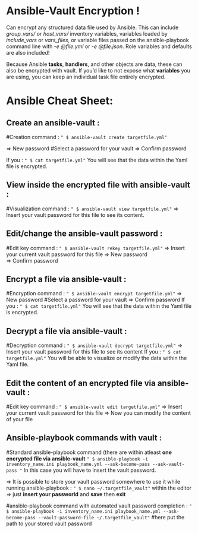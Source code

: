 # Ansible-Vault Encryption !

Can encrypt any structured data file used by Ansible. 
This can include _group_vars/_ or _host_vars/_ inventory variables, variables loaded by _include_vars_ or _vars_files_, or variable files passed on the ansible-playbook command line with _-e @file.yml_ or _-e @file.json_. Role variables and defaults are also included!

Because Ansible **tasks**, **handlers**, and other objects are data, these can also be encrypted with vault. 
If you’d like to not expose what **variables** you are using, you can keep an individual task file entirely encrypted.


# Ansible Cheat Sheet:
## Create an ansible-vault :
#Creation command :
`" $ ansible-vault create targetfile.yml"`
		
⇒ New password        #Select a password for your vault
⇒ Confirm password
		
If you : `" $ cat targetfile.yml"` You will see that the data within the Yaml file is encrypted.

## View inside the encrypted file with ansible-vault :
#Visualization command :
`" $ ansible-vault view targetfile.yml"`
⇒ Insert your vault password for this file to see its content.

## Edit/change the ansible-vault password :
#Edit key command :
`" $ ansible-vault rekey targetfile.yml"`
⇒ Insert your current vault password for this file 
⇒ New password        
⇒ Confirm password

## Encrypt a file via ansible-vault :
#Encryption command : 
`" $ ansible-vault encrypt targetfile.yml"`
⇒ New password        #Select a password for your vault
⇒ Confirm password
If you : `" $ cat targetfile.yml"` You will see that the data within the Yaml file is encrypted.

##  Decrypt a file via ansible-vault :
#Decryption command : 
`" $ ansible-vault decrypt targetfile.yml"`
⇒ Insert your vault password for this file to see its content
If you : `" $ cat targetfile.yml"` You will be able to visualize or modify the data within the Yaml file.

## Edit the content of an encrypted file via ansible-vault :
#Edit key command :
`" $ ansible-vault edit targetfile.yml"`
		⇒ Insert your current vault password for this file 
		⇒ Now you can modify the content of your file 

## Ansible-playbook commands with vault : 
#Standard ansible-playbook command (there are within atleast **one encrypted file via ansible-vault** 
`" $ ansible-playbook -i inventory_name.ini playbook_name.yml --ask-become-pass --ask-vault-pass "`
In this case you will have to insert the vault password.

⇒ It is possible to store your vault password somewhere to use it while running ansible-playbook :
`" $ nano ~/.targetfile_vault"`
within the editor ⇒ just **insert your passworld** and **save** then **exit**

#ansible-playbook command with automated vault password completion :
 `" $ ansible-playbook -i inventory_name.ini playbook_name.yml --ask-become-pass --vault-password-file ~/.targetfile_vault"` 
 #here put the path to your stored vault password 
